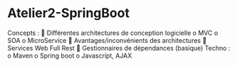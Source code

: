 # Atelier2-SpringBoot

Concepts :
   Différentes architectures de conception logicielle
    o MVC
    o SOA
    o MicroService
   Avantages/inconvénients des architectures
   Services Web Full Rest
   Gestionnaires de dépendances (basique)
  Techno :
    o Maven
    o Spring boot
    o Javascript, AJAX



